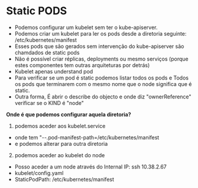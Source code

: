 # Static PODS

- Podemos configurar um kubelet sem ter o kube-apiserver.
- Podemos criar um kubelet para ler os pods desde a diretoria seguinte: /etc/kubernetes/manifest
- Esses pods que são gerados sem intervenção do kube-apiserver são chamdados de static pods
- Não é possível criar réplicas, deployments ou mesmo serviços (porque estes componentes tem outras arquiteturas por detrás)
- Kubelet apenas understand pod
- Para verificar se um pod é static podemos listar todos os pods e Todos os pods que terminarem com o mesmo nome que o node significa que é static.
- Outra forma, É abrir o describe do objecto e onde diz "ownerReference" verificar se o KIND é "node"


**Onde é que podemos configurar aquela diretoria?**
1. podemos aceder aos kubelet.service
 - onde tem "--.pod-manifest-path=/etc/kubernetes/manifest 
 - e podemos alterar para outra diretoria

2. podemos aceder ao kubelet do node
 - Posso aceder a um node através do Internal IP: ssh 10.38.2.67
 - kubelet/config.yaml
 - StaticPodPath: /etc/kubernetes/manifest 

